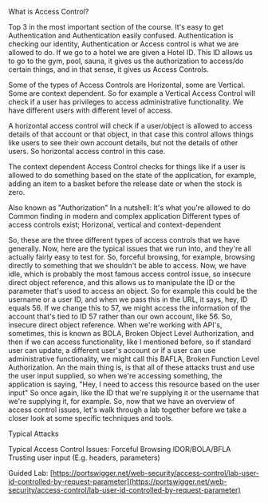 What is Access Control?

Top 3 in the most important section of the course. It's easy to get Authentication and Authentication easily confused. Authentication is checking our identity, Authentication or Access control is what we are allowed to do. If we go to a hotel we are given a Hotel ID. This ID allows us to go to the gym, pool, sauna, it gives us the authorization to access/do certain things, and in that sense, it gives us Access Controls.  

Some of the types of Access Controls are Horizontal, some are Vertical.  Some are context dependent. So for example a Vertical Access Control will check if a user has privileges to access administrative functionality. We have different users with different level of access.

A horizontal access control will check if a user/object is allowed to access details of that account or that object, in that case this control allows things like users to see their own account details, but not the details of other users. So horizontal access control in this case.

The context dependent Access Control checks for things like if a user is allowed to do something based on the state of the application, for example, adding an item to a basket before the release date or when the stock is zero.


Also known as "Authorization"
In a nutshell: It's what you're allowed to do
Common finding in modern and complex application
Different types of access controls exist; Horizonal, vertical and context-dependent


So, these are the three different types of access controls that we have generally. Now, here are the typical issues that we run into, and they're all actually fairly easy to test for. So, forceful browsing, for example, browsing directly to something that we shouldn't be able to access. Now, we have idle, which is probably the most famous access control issue, so insecure direct object reference, and this allows us to manipulate the ID or the parameter that's used to access an object. So for example this could be the username or a user ID, and when we pass this in the URL, it says, hey, ID equals 56. If we change this to 57, we might access the information of the account that's tied to ID 57 rather than our own account, like 56. So, insecure direct object reference. When we're working with API's, sometimes, this is known as BOLA, Broken Object Level Authorization, and then if we can access functionality, like I mentioned before, so if standard user can update, a different user's account or if a user can use administrative functionality, we might call this BAFLA, Broken Function Level Authorization. An the main thing is, is that all of these attacks trust and use the user input supplied, so when we're accessing something, the application is saying, "Hey, I need to access this resource based on the user input" So once again, like the ID that we're supplying it or the username that we're supplying it, for example. So, now that we have an overview of access control issues, let's walk through a lab together before we take a closer look at some specific techniques and tools.

Typical Attacks

Typical Access Control Issues:
Forceful Browsing
IDOR/BOLA/BFLA
Trusting user input (E.g. headers, parameters)

Guided Lab: [https://portswigger.net/web-security/access-control/lab-user-id-controlled-by-request-parameter](https://portswigger.net/web-security/access-control/lab-user-id-controlled-by-request-parameter)

